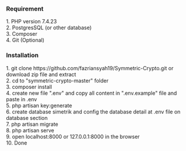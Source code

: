 <h3>Requirement</h3>
1. PHP version 7.4.23<br>
2. PostgresSQL (or other database) <br>
3. Composer <br>
4. Git (Optional) <br>

<h3>Installation</h3>
1. git clone https://github.com/fazriansyah19/Symmetric-Crypto.git or download zip file and extract <br>
2. cd to "symmetric-crypto-master" folder <br>
3. composer install <br>
4. create new file ".env" and copy all content in ".env.example" file and paste in .env <br>
5. php artisan key:generate <br>
6. create database simetrik and config the database detail at .env file on database section<br>
7. php artisan migrate <br>
8. php artisan serve <br>
9. open localhost:8000 or 127.0.0.1:8000 in the browser <br>
10. Done <br>

